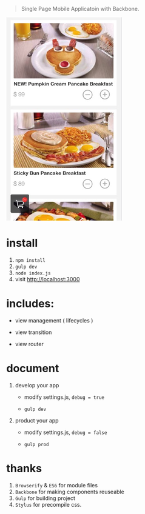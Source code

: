 > Single Page Mobile Applicatoin with Backbone.

![image](webapp/static/images/QQ20161203-0.jpg)

# install

1. `npm install`
2. `gulp dev`
3. `node index.js`
4. visit [http://localhost:3000](http://localhost:3000)

# includes:

* view management ( lifecycles )

* view transition

* view router


# document

1. develop your app

	* modify settings.js,   `debug = true`

	* `gulp dev`

2. product your app

	* modify settings.js,   `debug = false`

	* `gulp prod`


# thanks

1. `Browserify` & `ES6` for module files
2. `Backbone` for making components reuseable
3. `Gulp` for building project
4. `Stylus` for precompile css.
